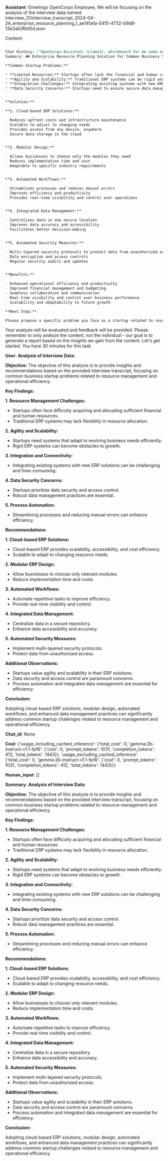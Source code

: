 **Assistant**: Greetings OpenCorpo Employee, We will be focusing on the analysis of the interview data named: interview_31/interview_transcript_2024-04-24_enterprise_resource_planning_1_ae141a1a-5415-4732-b9d8-13e2ab3fb92d.json 


 Content: 

 ```md

 Chat History: ["OpenCorpo-Assistant (Llama3), whiteboard for me some enterprise resource planning. Propose a solution for common business startup problems. I will evaluate your answers and give my feedback, then propose a problem to you. You will answer and I will evaluate. Let's now begin. You have 30 minutes.", '## Enterprise Resource Planning Solution for Common Business Startup Problems\n\n**Common Startup Problems:**\n\n* **Limited Resources:** Startups often lack the financial and human capital to invest in comprehensive ERP systems.\n* **Agility and Scalability:** Traditional ERP systems can be rigid and difficult to adapt to evolving business needs.\n* **Integration Challenges:** Integrating existing systems with new ERP solutions can be complex and time-consuming.\n* **Data Security Concerns:** Startups need to ensure secure data management practices and access controls.\n\n\n**Solution:**\n\n**1. Cloud-based ERP Solutions:**\n\n- Reduces upfront costs and infrastructure maintenance\n- Scalable to adjust to changing needs\n- Provides access from any device, anywhere\n- Secure data storage in the cloud\n\n\n**2. Modular Design:**\n\n- Allows businesses to choose only the modules they need\n- Reduces implementation time and cost\n- Adaptable to specific industry requirements\n\n\n**3. Automated Workflows:**\n\n- Streamlines processes and reduces manual errors\n- Improves efficiency and productivity\n- Provides real-time visibility and control over operations\n\n\n**4. Integrated Data Management:**\n\n- Centralizes data in one secure location\n- Improves data accuracy and accessibility\n- Facilitates better decision-making\n\n\n**5. Automated Security Measures:**\n\n- Multi-layered security protocols to protect data from unauthorized access\n- Data encryption and access controls\n- Regular security audits and updates\n\n\n**Benefits:**\n\n- Enhanced operational efficiency and productivity\n- Improved financial management and budgeting\n- Seamless collaboration and communication\n- Real-time visibility and control over business performance\n- Scalability and adaptability to future growth\n\n**Next Step:**\n\nPlease propose a specific problem you face as a startup related to resource management or operational efficiency. I will provide a solution tailored to your unique situation.'] 
 Summary: ## Enterprise Resource Planning Solution for Common Business Startup Problems

**Common Startup Problems:**

* **Limited Resources:** Startups often lack the financial and human capital to invest in comprehensive ERP systems.
* **Agility and Scalability:** Traditional ERP systems can be rigid and difficult to adapt to evolving business needs.
* **Integration Challenges:** Integrating existing systems with new ERP solutions can be complex and time-consuming.
* **Data Security Concerns:** Startups need to ensure secure data management practices and access controls.


**Solution:**

**1. Cloud-based ERP Solutions:**

- Reduces upfront costs and infrastructure maintenance
- Scalable to adjust to changing needs
- Provides access from any device, anywhere
- Secure data storage in the cloud


**2. Modular Design:**

- Allows businesses to choose only the modules they need
- Reduces implementation time and cost
- Adaptable to specific industry requirements


**3. Automated Workflows:**

- Streamlines processes and reduces manual errors
- Improves efficiency and productivity
- Provides real-time visibility and control over operations


**4. Integrated Data Management:**

- Centralizes data in one secure location
- Improves data accuracy and accessibility
- Facilitates better decision-making


**5. Automated Security Measures:**

- Multi-layered security protocols to protect data from unauthorized access
- Data encryption and access controls
- Regular security audits and updates


**Benefits:**

- Enhanced operational efficiency and productivity
- Improved financial management and budgeting
- Seamless collaboration and communication
- Real-time visibility and control over business performance
- Scalability and adaptability to future growth

**Next Step:**

Please propose a specific problem you face as a startup related to resource management or operational efficiency. I will provide a solution tailored to your unique situation. 
``` 


 Your analysis will be evaluated and feedback will be provided. Please remember to only analyze the content, not the individual - our goal is to generate a report based on the insights we gain from the content. Let's get started. You have 30 minutes for this task.

**User**: **Analysis of Interview Data:**

**Objective:**
The objective of this analysis is to provide insights and recommendations based on the provided interview transcript, focusing on common business startup problems related to resource management and operational efficiency.

**Key Findings:**

**1. Resource Management Challenges:**
- Startups often face difficulty acquiring and allocating sufficient financial and human resources.
- Traditional ERP systems may lack flexibility in resource allocation.

**2. Agility and Scalability:**
- Startups need systems that adapt to evolving business needs efficiently.
- Rigid ERP systems can become obstacles to growth.

**3. Integration and Connectivity:**
- Integrating existing systems with new ERP solutions can be challenging and time-consuming.

**4. Data Security Concerns:**
- Startups prioritize data security and access control.
- Robust data management practices are essential.

**5. Process Automation:**
- Streamlining processes and reducing manual errors can enhance efficiency.

**Recommendations:**

**1. Cloud-based ERP Solutions:**
- Cloud-based ERP provides scalability, accessibility, and cost efficiency.
- Scalable to adapt to changing resource needs.

**2. Modular ERP Design:**
- Allow businesses to choose only relevant modules.
- Reduce implementation time and costs.

**3. Automated Workflows:**
- Automate repetitive tasks to improve efficiency.
- Provide real-time visibility and control.

**4. Integrated Data Management:**
- Centralize data in a secure repository.
- Enhance data accessibility and accuracy.

**5. Automated Security Measures:**
- Implement multi-layered security protocols.
- Protect data from unauthorized access.

**Additional Observations:**

- Startups value agility and scalability in their ERP solutions.
- Data security and access control are paramount concerns.
- Process automation and integrated data management are essential for efficiency.

**Conclusion:**

Adopting cloud-based ERP solutions, modular design, automated workflows, and enhanced data management practices can significantly address common startup challenges related to resource management and operational efficiency.

**Chat_id**: None

**Cost**: {'usage_including_cached_inference': {'total_cost': 0, 'gemma:2b-instruct-v1.1-fp16': {'cost': 0, 'prompt_tokens': 1031, 'completion_tokens': 412, 'total_tokens': 1443}}, 'usage_excluding_cached_inference': {'total_cost': 0, 'gemma:2b-instruct-v1.1-fp16': {'cost': 0, 'prompt_tokens': 1031, 'completion_tokens': 412, 'total_tokens': 1443}}}

**Human_input**: []

**Summary**: **Analysis of Interview Data:**

**Objective:**
The objective of this analysis is to provide insights and recommendations based on the provided interview transcript, focusing on common business startup problems related to resource management and operational efficiency.

**Key Findings:**

**1. Resource Management Challenges:**
- Startups often face difficulty acquiring and allocating sufficient financial and human resources.
- Traditional ERP systems may lack flexibility in resource allocation.

**2. Agility and Scalability:**
- Startups need systems that adapt to evolving business needs efficiently.
- Rigid ERP systems can become obstacles to growth.

**3. Integration and Connectivity:**
- Integrating existing systems with new ERP solutions can be challenging and time-consuming.

**4. Data Security Concerns:**
- Startups prioritize data security and access control.
- Robust data management practices are essential.

**5. Process Automation:**
- Streamlining processes and reducing manual errors can enhance efficiency.

**Recommendations:**

**1. Cloud-based ERP Solutions:**
- Cloud-based ERP provides scalability, accessibility, and cost efficiency.
- Scalable to adapt to changing resource needs.

**2. Modular ERP Design:**
- Allow businesses to choose only relevant modules.
- Reduce implementation time and costs.

**3. Automated Workflows:**
- Automate repetitive tasks to improve efficiency.
- Provide real-time visibility and control.

**4. Integrated Data Management:**
- Centralize data in a secure repository.
- Enhance data accessibility and accuracy.

**5. Automated Security Measures:**
- Implement multi-layered security protocols.
- Protect data from unauthorized access.

**Additional Observations:**

- Startups value agility and scalability in their ERP solutions.
- Data security and access control are paramount concerns.
- Process automation and integrated data management are essential for efficiency.

**Conclusion:**

Adopting cloud-based ERP solutions, modular design, automated workflows, and enhanced data management practices can significantly address common startup challenges related to resource management and operational efficiency.

